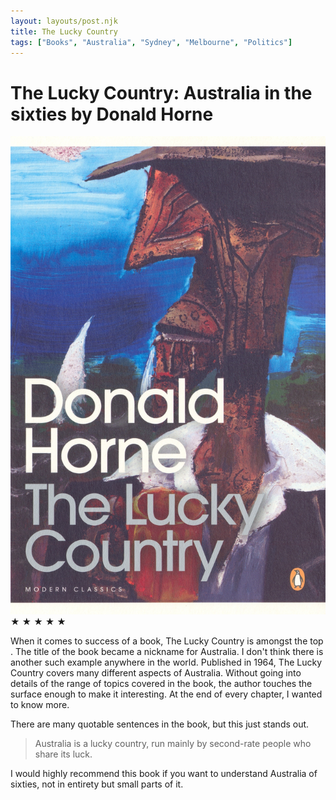 ```yaml
---
layout: layouts/post.njk
title: The Lucky Country
tags: ["Books", "Australia", "Sydney", "Melbourne", "Politics"]
---
```

 # The Lucky Country: Australia in the sixties by Donald Horne


<img src="../../public/images/covers/the-lucky-country.jpg" class="book-in-post-left" alt="The Lucky Country">
<div class="book-rating-in-post">
    <span class="star filled">★</span>
    <span class="star filled">★</span>
    <span class="star filled">★</span>
    <span class="star filled">★</span>
    <span class="star ">★</span>
</div>

When it comes to success of a book, The Lucky Country is amongst the top . The title of the book became a nickname for Australia. I don't think there is another such example anywhere in the world. Published in 1964, The Lucky Country covers many different aspects of Australia. Without going into details of the range of topics covered in the book, the author touches the surface enough to make it interesting. At the end of every chapter, I wanted to know more.

There are many quotable sentences in the book, but this just stands out.

> Australia is a lucky country, run mainly by second-rate people who share its luck.

I would highly recommend this book if you want to understand Australia of sixties, not in entirety but small parts of it.